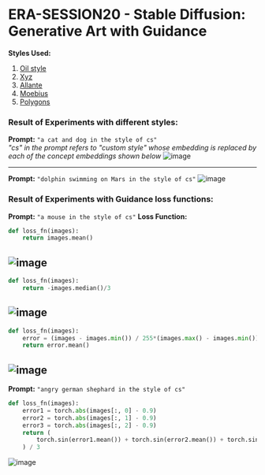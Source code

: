 # ERA-SESSION20 - Stable Diffusion: Generative Art with Guidance

**Styles Used:**
1. [Oil style](https://huggingface.co/sd-concepts-library/oil-style)
2. [Xyz](https://huggingface.co/sd-concepts-library/xyz)
3. [Allante](https://huggingface.co/sd-concepts-library/style-of-marc-allante)
4. [Moebius](https://huggingface.co/sd-concepts-library/moebius)
5. [Polygons](https://huggingface.co/sd-concepts-library/low-poly-hd-logos-icons)

### Result of Experiments with different styles:
**Prompt:** `"a cat and dog in the style of cs"` \
_"cs" in the prompt refers to "custom style" whose embedding is replaced by each of the concept embeddings shown below_
![image](https://github.com/RaviNaik/ERA-SESSION20/assets/23289802/1effe375-6ef4-4adc-be7b-d6311fdaa50d)

---
**Prompt:** `"dolphin swimming on Mars in the style of cs"`
![image](https://github.com/RaviNaik/ERA-SESSION20/assets/23289802/2cd32248-4233-42c0-97c0-00e1ae8fdc85)

### Result of Experiments with Guidance loss functions:
**Prompt:** `"a mouse in the style of cs"`
**Loss Function:**
```python
def loss_fn(images):
    return images.mean()
```
![image](https://github.com/RaviNaik/ERA-SESSION20/assets/23289802/c9d46e14-44bb-4ea7-88a4-26ef46344fce)
---
```python
def loss_fn(images):
    return -images.median()/3
```
![image](https://github.com/RaviNaik/ERA-SESSION20/assets/23289802/2649e4f6-3de5-4e54-8f22-3d65874b7b07)
---
```python
def loss_fn(images):
    error = (images - images.min()) / 255*(images.max() - images.min())
    return error.mean()
```
![image](https://github.com/RaviNaik/ERA-SESSION20/assets/23289802/6399c780-e9b7-42f8-8d90-44c8b40d5265)
---
**Prompt:** `"angry german shephard in the style of cs"`
```python
def loss_fn(images):
    error1 = torch.abs(images[:, 0] - 0.9)
    error2 = torch.abs(images[:, 1] - 0.9)
    error3 = torch.abs(images[:, 2] - 0.9)
    return (
        torch.sin(error1.mean()) + torch.sin(error2.mean()) + torch.sin(error3.mean())
    ) / 3
```
![image](https://github.com/RaviNaik/ERA-SESSION20/assets/23289802/fa7d30ed-4efd-4504-b89c-94e093f51f9c)

